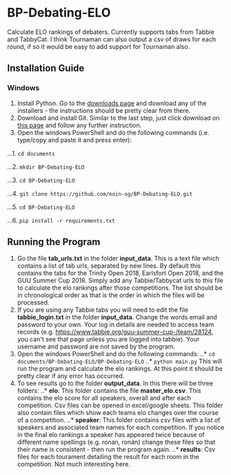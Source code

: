 # BP-Debating-ELO
Calculate ELO rankings of debaters. Currently supports tabs from Tabbie and TabbyCat. I think Tournaman can also output a csv of draws for each round, if so it would be easy to add support for Tournaman also. 

Installation Guide
------------------

### Windows

1. Install Python. Go to the [downloads page](https://www.python.org/downloads/release/python-370/) and download any of the installers -  the instructions should be pretty clear from there.
2. Download and install Git. Similar to the last step, just click download on [this page](https://gitforwindows.org/) and follow any further instruction.
3. Open the windows PowerShell and do the following commands (i.e. type/copy and paste it and press enter):

...1. `cd documents`

...2. `mkdir BP-Debating-ELO`

...3. `cd BP-Debating-ELO`

...4. `git clone https://github.com/eoin-og/BP-Debating-ELO.git`

...5. `cd BP-Debating-ELO`

...6. `pip install -r requirements.txt`


Running the Program
-------------------
1. Go the file **tab_urls.txt** in the folder **input_data**. This is a text file which contains a list of tab urls, separated by new lines. By default this contains the tabs for the Trinity Open 2018, Earlsfort Open 2018, and the GUU Summer Cup 2018. Simply add any Tabbie/Tabbycat urls to this file to calculate the elo rankings after those competitions. The list should be in chronological order as that is the order in which the files will be processed.
2. If you are using any Tabbie tabs you will need to edit the file **tabbie_login.txt** in the folder **input_data**. Change the words email and password to your own. Your log in details are needed to access team records (e.g. https://www.tabbie.org/guu-summer-cup-/team/28124, you can't see that page unless you are logged into tabbie). Your username and password are not saved by the program.
3. Open the windows PowerShell and do the following commands:
..* `cd documents/BP-Debating-ELO/BP-Debating-ELO`
..* `python main.py`
This will run the program and calculate the elo rankings. At this point it should be pretty clear if any error has occurred.
4. To see results go to the folder **output_data**. In this there will be three folders:
..* **elo**: This folder contains the file **master_elo.csv**. This contains the elo score for all speakers, overall and after each competition. Csv files can be opened in excel/google sheets. This folder also contain files which show each teams elo changes over the course of a competition.
..* **speaker**: This folder contains csv files with a list of speakers and associated team names for each competition. If you notice in the final elo rankings a speaker has appeared twice because of different name spellings (e.g. ronan, ronán) change these files so that their name is consistent -  then run the program again.
..* **results**: Csv files for each tourament detailing the result for each room in the competition. Not much interesting here.
